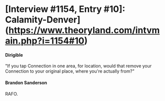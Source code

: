 # [Interview #1154, Entry #10]: Calamity-Denver](https://www.theoryland.com/intvmain.php?i=1154#10)

#### Dirigible

"If you tap Connection in one area, for location, would that remove your Connection to your original place, where you're actually from?"

#### Brandon Sanderson

RAFO.

